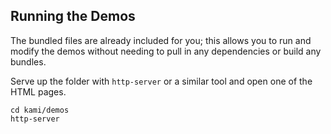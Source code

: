 ## Running the Demos

The bundled files are already included for you; this allows you to run and modify the demos without needing to pull in any dependencies or build any bundles.

Serve up the folder with `http-server` or a similar tool and open one of the HTML pages.

```
cd kami/demos
http-server
```